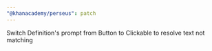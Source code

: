 ```yaml
---
"@khanacademy/perseus": patch
---
```


Switch Definition's prompt from Button to Clickable to resolve text not matching

